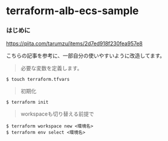# terraform-alb-ecs-sample


### はじめに

https://qiita.com/tarumzu/items/2d7ed918f230fea957e8  

こちらの記事を参考に、一部自分の使いやすいように改造してます。


> 必要な変数を定義します。  

```
$ touch terraform.tfvars
```

> 初期化

```
$ terraform init
```

> workspaceも切り替える前提で

```
$ terraform workspace new <環境名>
$ terraform env select <環境名>
```
